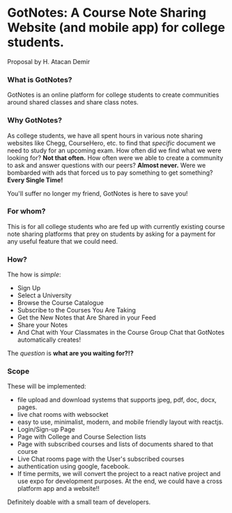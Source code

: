 # GotNotes: A Course Note Sharing Website (and mobile app) for college students.
Proposal by H. Atacan Demir

### What is GotNotes?
GotNotes is an online platform for college students to create communities around shared classes and share class notes.

### Why GotNotes?
As college students, we have all spent hours in various note sharing websites like Chegg, CourseHero, etc. to find that *specific* document we need to study for an upcoming exam. 
How often did we find what we were looking for? 
**Not that often.**
How often were we able to create a community to ask and answer questions with our peers? 
**Almost never.**
Were we bombarded with ads that forced us to pay something to get something? 
**Every Single Time!** 

You'll suffer no longer my friend, GotNotes is here to save you!

### For whom?
This is for all college students who are fed up with currently existing course note sharing platforms that prey on students by asking for a payment for any useful feature that we could need.

### How?

The how is *simple*:
* Sign Up
* Select a University
* Browse the Course Catalogue
* Subscribe to the Courses You Are Taking
* Get the New Notes that Are Shared in your Feed
* Share your Notes
* And Chat with Your Classmates in the Course Group Chat that GotNotes automatically creates!

The *question* is **what are you waiting for?!?**

### Scope
These will be implemented:
* file upload and download systems that supports jpeg, pdf, doc, docx, pages.
* live chat rooms with websocket
* easy to use, minimalist, modern, and mobile friendly layout with reactjs.
* Login/Sign-up Page
* Page with College and Course Selection lists
* Page with subscribed courses and lists of documents shared to that course
* Live Chat rooms page with the User's subscribed courses
* authentication using google, facebook.
* If time permits, we will convert the project to a react native project and use expo for development purposes. At the end, we could have a cross platform app and a website!!

Definitely doable with a small team of developers.